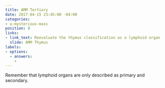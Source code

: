```yaml
---
title: AMM Tertiary
date: 2017-04-15 23:45:00 -04:00
categories:
- a-mysterious-mass
position: 8
links:
- link_text: Reevaluate the thymus classification as a lymphoid organ
  slide: AMM Thymus
labels:
- options:
  - answers:
    - 
---
```


Remember that lymphoid organs are only described as primary and secondary.